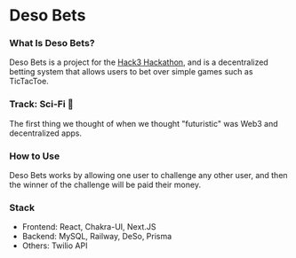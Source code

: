 # Deso Bets

### What Is Deso Bets?

Deso Bets is a project for the [Hack3 Hackathon](https://hack3.co/), and is a decentralized betting system that allows users to bet over simple games such as TicTacToe.

### Track: Sci-Fi 👾

The first thing we thought of when we thought "futuristic" was Web3 and decentralized apps.

### How to Use

Deso Bets works by allowing one user to challenge any other user, and then the winner of the challenge will be paid their money.

### Stack

-   Frontend: React, Chakra-UI, Next.JS
-   Backend: MySQL, Railway, DeSo, Prisma
-   Others: Twilio API
